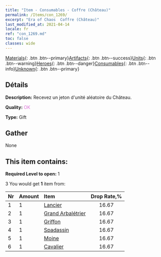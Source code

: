```yaml
---
title: "Item - Consumables - Coffre (Château)"
permalink: /Items/con_1269/
excerpt: "Era of Chaos  Coffre (Château)"
last_modified_at: 2021-04-14
locale: fr
ref: "con_1269.md"
toc: false
classes: wide
---
```

 [Materials](/fr/Items/){: .btn .btn--primary}[Artifacts](/fr/Items/Artifacts/){: .btn .btn--success}[Units](/fr/Items/Units/){: .btn .btn--warning}[Heroes](/fr/Items/Heroes/){: .btn .btn--danger}[Consumables](/fr/Items/Consumables/){: .btn .btn--info}[Unknown](/fr/Items/Unknown/){: .btn .btn--primary}

## Détails
 **Description:** Recevez un jeton d'unité aléatoire du Château.

 **Quality:** <span style="color: #DA70D6">OK</span>

 **Type:** Gift

## Gather

  None

## This item contains:

 **Required Level to open:** 1

 3 You would get **1** item  from:

  | Nr | Amount |     Item    | Drop Rate,% |
  |:---|:-------|:------------|:---------:|
  | 1 | 1 | [Lancier](/fr/Items/unt_190/) | 16.67 | 
  | 2 | 1 | [Grand Arbalétrier](/fr/Items/unt_191/) | 16.67 | 
  | 3 | 1 | [Griffon](/fr/Items/unt_192/) | 16.67 | 
  | 4 | 1 | [Spadassin](/fr/Items/unt_193/) | 16.67 | 
  | 5 | 1 | [Moine](/fr/Items/unt_194/) | 16.67 | 
  | 6 | 1 | [Cavalier ](/fr/Items/unt_195/) | 16.67 | 
